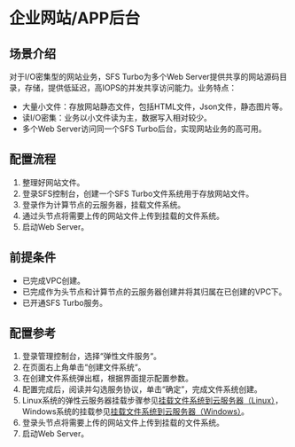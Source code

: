 # 企业网站/APP后台<a name="ZH-CN_TOPIC_0137541052"></a>

## 场景介绍<a name="section5877142785112"></a>

对于I/O密集型的网站业务，SFS Turbo为多个Web Server提供共享的网站源码目录，存储，提供低延迟，高IOPS的并发共享访问能力。业务特点：

-   大量小文件：存放网站静态文件，包括HTML文件，Json文件，静态图片等。
-   读I/O密集：业务以小文件读为主，数据写入相对较少。
-   多个Web Server访问同一个SFS Turbo后台，实现网站业务的高可用。

## 配置流程<a name="section203761746155216"></a>

1.  整理好网站文件。
2.  登录SFS控制台，创建一个SFS Turbo文件系统用于存放网站文件。
3.  登录作为计算节点的云服务器，挂载文件系统。
4.  通过头节点将需要上传的网站文件上传到挂载的文件系统。
5.  启动Web Server。

## 前提条件<a name="section17422148155316"></a>

-   已完成VPC创建。
-   已完成作为头节点和计算节点的云服务器创建并将其归属在已创建的VPC下。
-   已开通SFS Turbo服务。

## 配置参考<a name="section1036721911570"></a>

1.  登录管理控制台，选择“弹性文件服务“。
2.  在页面右上角单击“创建文件系统“。
3.  在创建文件系统弹出框，根据界面提示配置参数。
4.  配置完成后，阅读并勾选服务协议，单击“确定”，完成文件系统创建。
5.  Linux系统的弹性云服务器挂载步骤参见[挂载文件系统到云服务器（Linux）](https://support.huaweicloud.com/qs-sfs/zh-cn_topic_0034428728.html)，Windows系统的挂载参见[挂载文件系统到云服务器（Windows）](https://support.huaweicloud.com/qs-sfs/zh-cn_topic_0105224109.md)。
6.  登录头节点将需要上传的网站文件上传到挂载的文件系统。
7.  启动Web Server。

